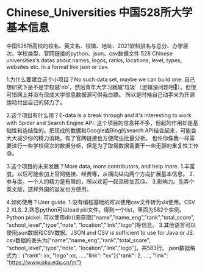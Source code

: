 # Chinese_Universities 中国528所大学基本信息
中国528所高校的校名、英文名、校徽、地址、2021软科排名与总分、办学层次、学校类型、官网链接的python、json、csv数据文件
528 Chinese universities's datas about names, logos, ranks, locations, level, types, websites etc. In a format like json or csv.

1.为什么要建立这个小项目？No such data set, maybe we can build one.
  自己想研究下是不是学校越'nb'，然后青年大学习就越'垃圾'（逻辑没问题吧🤣）。但很可惜网上并没有现成大学信息数据源可供我白嫖。
  所以是时候自己动手来为开源运动付出自己的努力了。

2.这个项目有什么用？E-data is a break through and it's interesting to work with Spider and Search Engine API. 
  这个项目的信息并不多，但起的作用却是基础性和连结性的。把现成的数据和Google或Bing的search API结合起来，可能会大大减少你的精力消耗，有了官网链接也方便爬虫批量分析。
  也许你像我一样需要进行一些学校层次的数据分析，但是为了取得数据需要干一些无聊的重复性工作😪。
  
3.这个项目的未来发展？More data, more contributors, and help more. 
  1.丰富度。以后可能会加上官网链接、经费等，从横向纵向两个方向扩展基本信息。
  2.参与度。一个人的精力是有限的，所以欢迎一起添砖加瓦😘。
  3.影响力。先弄个英文版，这样外国的盆友也方便用。

4.如何使用？User guide.
  1.没有编程基础的可以使用csv文件转为xls使用。CSV 2 XLS.
  2.熟悉python可以load pkl文件，得到一个list，里面为582个实例。Python pickel.
  可以使用dir()来获取["name","name_eng","rank","total_score", "school_level","type","note", "location","link","logo"]等信息。
  3.其他语言可以使用json数据和CSV数据。JSON and CSV is sufficient to use for Java or JS.
  csv数据的表头为["name","name_eng","rank","total_score", "school_level","type","note", "location","link","logo"]，共583行。
  json数据格式为：{"rank": xx, "logo":xx, ....."link": "xx"}{"rank": 2, ...., "link": "https://www.pku.edu.cn/\n"}
